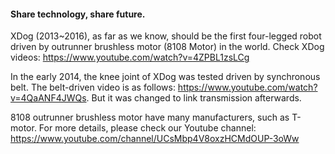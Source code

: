 #### Share technology, share future.

XDog (2013~2016), as far as we know, should be the first four-legged robot driven by outrunner brushless motor (8108 Motor) in the world. Check XDog videos: https://www.youtube.com/watch?v=4ZPBL1zsLCg

In the early 2014, the knee joint of XDog was tested driven by synchronous belt. The belt-driven video is as follows: https://www.youtube.com/watch?v=4QaANF4JWQs.
But it was changed to link transmission afterwards.

8108 outrunner brushless motor have many manufacturers, such as T-motor.
For more details, please check our Youtube channel: https://www.youtube.com/channel/UCsMbp4V8oxzHCMdOUP-3oWw
